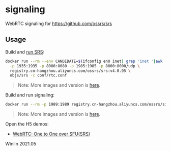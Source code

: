 # signaling

WebRTC signaling for https://github.com/ossrs/srs

## Usage

Build and [run SRS](https://github.com/ossrs/srs/tree/4.0release#usage):

```bash
docker run --rm --env CANDIDATE=$(ifconfig en0 inet| grep 'inet '|awk '{print $2}') \
  -p 1935:1935 -p 8080:8080 -p 1985:1985 -p 8000:8000/udp \
  registry.cn-hangzhou.aliyuncs.com/ossrs/srs:v4.0.95 \
  objs/srs -c conf/rtc.conf
```

> Note: More images and version is [here](https://cr.console.aliyun.com/repository/cn-hangzhou/ossrs/srs/images).

Build and run signaling:

```bash
docker run --rm -p 1989:1989 registry.cn-hangzhou.aliyuncs.com/ossrs/signaling:v1.0.3
```

> Note: More images and version is [here](https://cr.console.aliyun.com/repository/cn-hangzhou/ossrs/signaling/images). 

Open the H5 demos:

* [WebRTC: One to One over SFU(SRS)](http://localhost:1989/demos/one2one.html?autostart=true)

Winlin 2021.05
